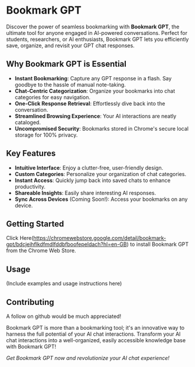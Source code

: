 # Bookmark GPT

Discover the power of seamless bookmarking with **Bookmark GPT**, the ultimate tool for anyone engaged in AI-powered conversations. Perfect for students, researchers, or AI enthusiasts, Bookmark GPT lets you efficiently save, organize, and revisit your GPT chat responses.

## Why Bookmark GPT is Essential

- **Instant Bookmarking**: Capture any GPT response in a flash. Say goodbye to the hassle of manual note-taking.
- **Chat-Centric Categorization**: Organize your bookmarks into chat categories for easy navigation.
- **One-Click Response Retrieval**: Effortlessly dive back into the conversation.
- **Streamlined Browsing Experience**: Your AI interactions are neatly cataloged.
- **Uncompromised Security**: Bookmarks stored in Chrome's secure local storage for 100% privacy.

## Key Features

- **Intuitive Interface**: Enjoy a clutter-free, user-friendly design.
- **Custom Categories**: Personalize your organization of chat categories.
- **Instant Access**: Quickly jump back into saved chats to enhance productivity.
- **Shareable Insights**: Easily share interesting AI responses.
- **Sync Across Devices** (Coming Soon!): Access your bookmarks on any device.

## Getting Started

Click Here(https://chromewebstore.google.com/detail/bookmark-gpt/bdcjeihflkdfmdlfddbfboofepeldach?hl=en-GB) to install Bookmark GPT from the Chrome Web Store.

## Usage

(Include examples and usage instructions here)

## Contributing

A follow on github would be much appreciated!

Bookmark GPT is more than a bookmarking tool; it's an innovative way to harness the full potential of your AI chat interactions. Transform your AI chat interactions into a well-organized, easily accessible knowledge base with Bookmark GPT!

_Get Bookmark GPT now and revolutionize your AI chat experience!_
